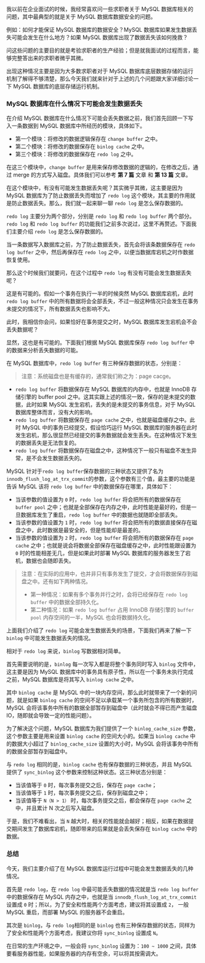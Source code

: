我以前在企业面试的时候，我经常喜欢问一些求职者关于 MySQL 数据库相关的问题，其中最典型的就是关于 MySQL 数据库数据安全的问题。

例如：如何才能保证 MySQL 数据库的数据安全？MySQL 数据库如果发生数据丢失可能会发生在什么地方？如果 MySQL 数据库出现了数据丢失该如何挽救？

问这些问题的主要目的就是考验求职者的生产经验；但是就我面试的过程而言，能够完整答出来的求职者微乎其微。

出现这种情况主要是因为大多数求职者对于 MySQL 数据库底层数据存储的运行机制了解得不够清楚，那么今天我们就来针对于上述的几个问题跟大家详细讨论一下 MySQL 数据库的底层存储运行机制。

### MySQL 数据库在什么情况下可能会发生数据丢失

在介绍 MySQL 数据库在什么情况下可能会丢失数据之前，我们首先回顾一下写入一条数据到 MySQL 数据库中所经历的模块，具体如下。

- 第一个模块：将修改的数据逻辑保存在 `change buffer` 之中。
- 第二个模块：将修改的数据保存在 `binlog cache` 之中。
- 第三个模块：将修改的数据保存在 `redo log` 之中。

在这三个模块中，`change buffer` 是用来保存修改数据的逻辑的，在修改之后，通过 merge 的方式写入磁盘。具体我们可以参考 **第 7 篇** 文章 和 **第 13 篇** 文章。

在这个模块中，有没有可能发生数据丢失呢？其实微乎其微，这主要是因为 MySQL 数据库为了防止数据丢失而增加了 `redo log` 这个模块，其主要的作用就是防止数据丢失。那么，我们就一起来聊一聊 `redo log` 是怎么保存数据的。

`redo log` 主要分为两个部分，分别是 `redo log` 和 `redo log buffer` 两个部分。`redo log` 和 `redo log buffer` 的功能我们之前多次说过，这里不再赘述。下面我们主要介绍 `redo log` 是怎么保存数据的。

当一条数据写入数据库之前，为了防止数据丢失，首先会将该条数据保存在 `redo log buffer` 之中，然后再保存在 `redo log` 之中，以便当数据库宕机之时作数据恢复使用。

那么这个时候我们就要问，在这个过程中 `redo log` 有没有可能会发生数据丢失呢？

这是有可能的。假如一个事务在执行一半的时候突然 MySQL 数据库宕机，此时 `redo log buffer` 中的所有数据将会全部丢失，不过一般这种情况只会发生在事务未提交的情况下，所有数据丢失也影响不大。

此时，我相信你会问，如果恰好在事务提交之时，MySQL 数据库发生宕机会不会丢失数据呢？

显然，这也是有可能的。下面我们根据 MySQL 数据库保存 `redo log buffer` 中的数据来分析丢失数据的可能。

在 MySQL 数据库中，`redo log buffer` 有三种保存数据的状态，分别是：

> 注意：系统磁盘也是有缓存的，通常我们称之为：page cacge。

- `redo log buffer` 将数据保存在 MySQL 数据库的内存中，也就是 InnoDB 存储引擎的 buffer pool 之中。这其实跟上述的情况一致，保存的是未提交的数据，此时如果 MySQL 发生宕机，丢失的是未提交的事务信息，对于 MySQL 数据库整体而言，没有大的影响。
- `redo log buffer` 将数据保存在 `page cache` 之中，也就是磁盘缓存之中。此时 MySQL 中的事务已经提交，假设恰巧运行 MySQL 数据库的服务器在此时发生宕机，那么很显然已经提交的事务数据就会发生丢失。在这种情况下发生的数据丢失是无法恢复的。
- `redo log buffer` 将数据保存在磁盘之中，这种情况下一般只有磁盘不发生异常，是不会发生数据丢失的。

MySQL 针对于`redo log buffer`保存数据的三种状态又提供了名为`innodb_flush_log_at_trx_commit`的参数，这个参数有三个值，最主要的功能是告诉 MySQL 该将 `redo log buffer` 中的数据保存在哪里，具体如下：

- 当该参数的值设置为 `0` 时，`redo log buffer` 将会把所有的数据保存在 `buffer pool` 之中；也就是全部保存在内存之中，此时性能是最好的，但是一旦数据库发生了重启，`redo log buffer` 中的数据也就随即全部丢失。
- 当该参数的值设置为 `1` 时，`redo log buffer` 将会把所有的数据直接保存在磁盘之中，此时数据是最安全的，但是性能却是最差的。
- 当该参数的值设置为 `2` 时，`redo log buffer` 将会把所有的数据保存在 `page cache` 之中；也就是说会将数据全部保存在磁盘缓存之中，此时性能跟设置为 `0` 时的性能相差无几，但是如果此时部署 MySQL 数据库的服务器发生了宕机，数据也会随即丢失。

> 注意：在实际的应用中，也并非只有事务发生了提交，才会将数据保存到磁盘之中。还有如下两种情况。
>
> - 第一种情况：如果有多个事务并行之时，会将已经保存在 `redo log buffer` 中的数据全部持久化。
> - 第二种情况：如果 `redo log buffer` 占用 InnoDB 存储引擎的 `buffer pool` 内存空间的一半，MySQL 也会将数据持久化。

上面我们介绍了 `redo log` 可能会发生数据丢失的场景，下面我们再来了解一下 `binlog` 中可能发生数据丢失的情况。

相对于 `redo log` 来说，`binlog` 写数据相对简单。

首先需要说明的是，`binlog` 每一次写入都是将整个事务同时写入 `binlog` 文件中，这主要是因为 MySQL 数据库中的事务具有原子性，所以在一个事务未执行完成之前，MySQL 数据库是将其写入 `binlog cache` 之中。

其中 `binlog cache` 是 MySQL 中的一块内存空间，那么此时就带来了一个新的问题，就是如果 `binlog cache` 的空间不足以承载某一个事务所包含的所有数据时，MySQL 会将该事务中所有的数据全部暂存到磁盘中（此时就会不得已而产生磁盘IO，随即就会导致一定的性能问题）。

为了解决这个问题，MySQL 数据库为我们提供了一个 `binlog_cache_size` 参数，这个参数主要是用来设置 `binlog cache` 的空间大小的。如果当 `binlog cache` 中的数据大小超过了 `binlog_cache_size` 设置的大小时，MySQL 会将该事务中所有的数据全部暂存到磁盘中。

与 `redo log` 相同的是，`binlog cache` 也有保存数据的三种状态，并且 MySQL 提供了 `sync_binlog` 这个参数来控制这种状态。这三种状态分别是：

- 当该值等于 `0` 时，每次事务提交之后，保存在 `page cache`；
- 当该值等于 `1` 时，每次事务提交之后，保存到磁盘之中；
- 当该值等于 `N（N > 1）` 时，每次事务提交之后，都会保存在 `page cache` 之中，并且累计 N 次之后写入磁盘。

于是，我们不难看出，当 `N` 越大时，相关的性能就会越好；相反，如果在数据提交期间发生了数据库宕机，随即带来的后果就是会丢失保存在 `binlog cache` 中的数据。

### 总结

今天，我们主要介绍了在 MySQL 数据库运行过程中可能会发生数据丢失的几种情况。

首先是 `redo log`，在 `redo log` 中最可能丢失数据的情况就是当 `redo log buffer` 中的数据保存在 MySQL 内存之中，也就是当 `innodb_flush_log_at_trx_commit` 设置成 `0` 时；所以，为了安全和性能两个方面考虑，建议将其设置成 `2`， 一般 MySQL 重启，而部署 MySQL 的服务器不会重启。

其次是 `binlog`，与 `redo log`相同的是 `binlog` 也有三种保存数据的状态，同样为了安全和性能两个方面考虑，我建议你将 `sync_binlog` 设置成 `N`。

在日常的生产环境之中，一般会将 `sync_binlog` 设置为：`100 ~ 1000` 之间，具体要看服务器性能，如果服务器的内存有空余，可以将其按需调大。